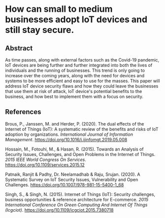 # How can small to medium businesses adopt IoT  devices and still stay secure.  

## Abstract

As time passes, along with external factors such as the Covid-19 pandemic, IoT devices are being further and further integrated into both the lives of individuals and the running of businesses. This trend is only going to increase over the coming years, along with the need for devices and systems to be more efficient and easy to use for the masses. This paper will address IoT device security flaws and how they could leave the businesses that use them at risk of attack, IoT device's potential benefits to the business, and how best to implement  them with a focus on security.

## References

Brous, P., Janssen, M. and Herder, P. (2020). The dual effects of the Internet of Things (IoT): A systematic review of the benefits and risks of IoT adoption by organizations. *International Journal of Information Management*. https://doi.org/10.1016/j.ijinfomgt.2019.05.008

Hossain, M., Fotouhi, M., & Hasan, R. (2015). Towards an Analysis of Security Issues, Challenges, and Open Problems in the Internet of Things. _2015 IEEE World Congress On Services_. https://doi.org/10.1109/services.2015.12

Patnaik, Ranjit & Padhy, Dr. Neelamadhab & Raju, Srujan. (2020). A Systematic Survey on IoT Security Issues, Vulnerability and Open Challenges. https://doi.org/10.1007/978-981-15-5400-1_68

Singh, S., & Singh, N. (2015). Internet of Things (IoT): Security challenges, business opportunities & reference architecture for E-commerce. _2015 International Conference On Green Computing And Internet Of Things (Icgciot)_. https://doi.org/10.1109/icgciot.2015.7380718





